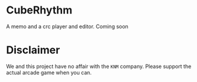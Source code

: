 # CubeRhythm
A memo and a crc player and editor. Coming soon
# Disclaimer
We and this project have no affair with the `KNM` company. Please support the actual arcade game when you can.
